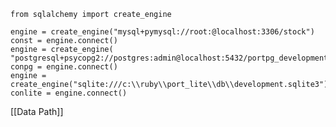 	from sqlalchemy import create_engine

	engine = create_engine("mysql+pymysql://root:@localhost:3306/stock")
	const = engine.connect()
	engine = create_engine(
    "postgresql+psycopg2://postgres:admin@localhost:5432/portpg_development")
	conpg = engine.connect()
	engine = create_engine("sqlite:///c:\\ruby\\port_lite\\db\\development.sqlite3")
	conlite = engine.connect()

[[Data Path]]